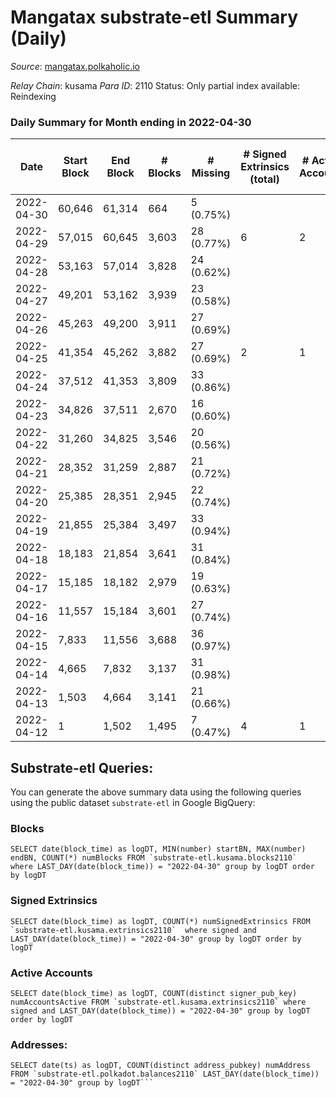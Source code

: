 # Mangatax substrate-etl Summary (Daily)

_Source_: [mangatax.polkaholic.io](https://mangatax.polkaholic.io)

*Relay Chain*: kusama
*Para ID*: 2110
Status: Only partial index available: Reindexing


### Daily Summary for Month ending in 2022-04-30


| Date | Start Block | End Block | # Blocks | # Missing | # Signed Extrinsics (total) | # Active Accounts | # Addresses with Balances | # Events | # Transfers | # XCM Transfers In | # XCM Transfers Out |
| ---- | ----------- | --------- | -------- | --------- | --------------------------- | ----------------- | ------------------------- | -------- | ----------- | ------------------ | ------------------- |
| 2022-04-30 | 60,646 | 61,314 | 664 | 5 (0.75%) |  |  | 8 | 1,335 |   |   |   |
| 2022-04-29 | 57,015 | 60,645 | 3,603 | 28 (0.77%) | 6 | 2 |  | 7,241 |   |   |   |
| 2022-04-28 | 53,163 | 57,014 | 3,828 | 24 (0.62%) |  |  |  | 7,674 |   |   |   |
| 2022-04-27 | 49,201 | 53,162 | 3,939 | 23 (0.58%) |  |  |  | 7,899 |   |   |   |
| 2022-04-26 | 45,263 | 49,200 | 3,911 | 27 (0.69%) |  |  |  | 7,846 |   |   |   |
| 2022-04-25 | 41,354 | 45,262 | 3,882 | 27 (0.69%) | 2 | 1 |  | 7,788 |   |   |   |
| 2022-04-24 | 37,512 | 41,353 | 3,809 | 33 (0.86%) |  |  |  | 7,636 |   |   |   |
| 2022-04-23 | 34,826 | 37,511 | 2,670 | 16 (0.60%) |  |  |  | 5,355 |   |   |   |
| 2022-04-22 | 31,260 | 34,825 | 3,546 | 20 (0.56%) |  |  |  | 7,110 |   |   |   |
| 2022-04-21 | 28,352 | 31,259 | 2,887 | 21 (0.72%) |  |  |  | 5,795 |   |   |   |
| 2022-04-20 | 25,385 | 28,351 | 2,945 | 22 (0.74%) |  |  |  | 5,902 |   |   |   |
| 2022-04-19 | 21,855 | 25,384 | 3,497 | 33 (0.94%) |  |  |  | 7,012 |   |   |   |
| 2022-04-18 | 18,183 | 21,854 | 3,641 | 31 (0.84%) |  |  |  | 7,303 |   |   |   |
| 2022-04-17 | 15,185 | 18,182 | 2,979 | 19 (0.63%) |  |  |  | 5,976 |   |   |   |
| 2022-04-16 | 11,557 | 15,184 | 3,601 | 27 (0.74%) |  |  |  | 7,223 |   |   |   |
| 2022-04-15 | 7,833 | 11,556 | 3,688 | 36 (0.97%) |  |  |  | 7,394 |   |   |   |
| 2022-04-14 | 4,665 | 7,832 | 3,137 | 31 (0.98%) |  |  |  | 6,294 |   |   |   |
| 2022-04-13 | 1,503 | 4,664 | 3,141 | 21 (0.66%) |  |  |  | 6,294 |   |   |   |
| 2022-04-12 | 1 | 1,502 | 1,495 | 7 (0.47%) | 4 | 1 |  | 2,998 |   |   |   |

## Substrate-etl Queries:
You can generate the above summary data using the following queries using the public dataset `substrate-etl` in Google BigQuery:


### Blocks
```
SELECT date(block_time) as logDT, MIN(number) startBN, MAX(number) endBN, COUNT(*) numBlocks FROM `substrate-etl.kusama.blocks2110`  where LAST_DAY(date(block_time)) = "2022-04-30" group by logDT order by logDT
```


### Signed Extrinsics
```
SELECT date(block_time) as logDT, COUNT(*) numSignedExtrinsics FROM `substrate-etl.kusama.extrinsics2110`  where signed and LAST_DAY(date(block_time)) = "2022-04-30" group by logDT order by logDT
```


### Active Accounts
```
SELECT date(block_time) as logDT, COUNT(distinct signer_pub_key) numAccountsActive FROM `substrate-etl.kusama.extrinsics2110` where signed and LAST_DAY(date(block_time)) = "2022-04-30" group by logDT order by logDT
```


### Addresses:
```
SELECT date(ts) as logDT, COUNT(distinct address_pubkey) numAddress FROM `substrate-etl.polkadot.balances2110` LAST_DAY(date(block_time)) = "2022-04-30" group by logDT```

